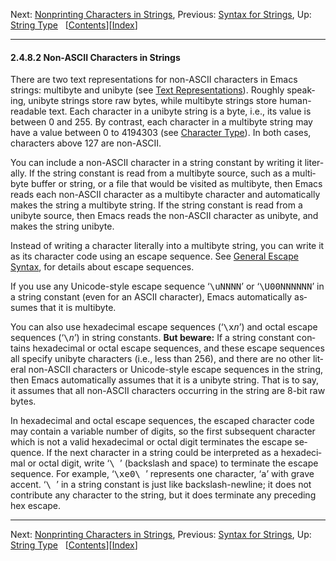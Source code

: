<!DOCTYPE html>
<!-- saved from url=(0087)https://www.gnu.org/software/emacs/manual/html_node/elisp/Non_002dASCII-in-Strings.html -->
<html><!-- Created by GNU Texinfo 7.0.3, https://www.gnu.org/software/texinfo/ --><head><meta http-equiv="Content-Type" content="text/html; charset=UTF-8">

<title>Non-ASCII in Strings (GNU Emacs Lisp Reference Manual)</title>

<meta name="description" content="Non-ASCII in Strings (GNU Emacs Lisp Reference Manual)">
<meta name="keywords" content="Non-ASCII in Strings (GNU Emacs Lisp Reference Manual)">
<meta name="resource-type" content="document">
<meta name="distribution" content="global">
<meta name="Generator" content="makeinfo">
<meta name="viewport" content="width=device-width,initial-scale=1">

<link rev="made" href="mailto:bug-gnu-emacs@gnu.org">
<link rel="icon" type="image/png" href="https://www.gnu.org/graphics/gnu-head-mini.png">
<meta name="ICBM" content="42.256233,-71.006581">
<meta name="DC.title" content="gnu.org">
<style type="text/css">
@import url('/software/emacs/manual.css');
</style>
</head>

<body lang="en">
<div class="subsubsection-level-extent" id="Non_002dASCII-in-Strings">
<div class="nav-panel">
<p>
Next: <a href="https://www.gnu.org/software/emacs/manual/html_node/elisp/Nonprinting-Characters.html" accesskey="n" rel="next">Nonprinting Characters in Strings</a>, Previous: <a href="https://www.gnu.org/software/emacs/manual/html_node/elisp/Syntax-for-Strings.html" accesskey="p" rel="prev">Syntax for Strings</a>, Up: <a href="https://www.gnu.org/software/emacs/manual/html_node/elisp/String-Type.html" accesskey="u" rel="up">String Type</a> &nbsp; [<a href="https://www.gnu.org/software/emacs/manual/html_node/elisp/index.html#SEC_Contents" title="Table of contents" rel="contents">Contents</a>][<a href="https://www.gnu.org/software/emacs/manual/html_node/elisp/Index.html" title="Index" rel="index">Index</a>]</p>
</div>
<hr>
<h4 class="subsubsection" id="Non_002dASCII-Characters-in-Strings">2.4.8.2 Non-<abbr class="acronym">ASCII</abbr> Characters in Strings</h4>

<p>There are two text representations for non-<abbr class="acronym">ASCII</abbr>
characters in Emacs strings: multibyte and unibyte (see <a class="pxref" href="https://www.gnu.org/software/emacs/manual/html_node/elisp/Text-Representations.html">Text Representations</a>).  Roughly speaking, unibyte strings store raw bytes,
while multibyte strings store human-readable text.  Each character in
a unibyte string is a byte, i.e., its value is between 0 and 255.  By
contrast, each character in a multibyte string may have a value
between 0 to 4194303 (see <a class="pxref" href="https://www.gnu.org/software/emacs/manual/html_node/elisp/Character-Type.html">Character Type</a>).  In both cases,
characters above 127 are non-<abbr class="acronym">ASCII</abbr>.
</p>
<p>You can include a non-<abbr class="acronym">ASCII</abbr> character in a string constant
by writing it literally.  If the string constant is read from a
multibyte source, such as a multibyte buffer or string, or a file that
would be visited as multibyte, then Emacs reads each
non-<abbr class="acronym">ASCII</abbr> character as a multibyte character and
automatically makes the string a multibyte string.  If the string
constant is read from a unibyte source, then Emacs reads the
non-<abbr class="acronym">ASCII</abbr> character as unibyte, and makes the string
unibyte.
</p>
<p>Instead of writing a character literally into a multibyte string,
you can write it as its character code using an escape sequence.
See <a class="xref" href="https://www.gnu.org/software/emacs/manual/html_node/elisp/General-Escape-Syntax.html">General Escape Syntax</a>, for details about escape sequences.
</p>
<p>If you use any Unicode-style escape sequence ‘<samp class="samp">\uNNNN</samp>’ or
‘<samp class="samp">\U00NNNNNN</samp>’ in a string constant (even for an <abbr class="acronym">ASCII</abbr>
character), Emacs automatically assumes that it is multibyte.
</p>
<p>You can also use hexadecimal escape sequences (‘<samp class="samp">\x<var class="var">n</var></samp>’) and
octal escape sequences (‘<samp class="samp">\<var class="var">n</var></samp>’) in string constants.
<strong class="strong">But beware:</strong> If a string constant contains hexadecimal or
octal escape sequences, and these escape sequences all specify unibyte
characters (i.e., less than 256), and there are no other literal
non-<abbr class="acronym">ASCII</abbr> characters or Unicode-style escape sequences in
the string, then Emacs automatically assumes that it is a unibyte
string.  That is to say, it assumes that all non-<abbr class="acronym">ASCII</abbr>
characters occurring in the string are 8-bit raw bytes.
</p>
<p>In hexadecimal and octal escape sequences, the escaped character
code may contain a variable number of digits, so the first subsequent
character which is not a valid hexadecimal or octal digit terminates
the escape sequence.  If the next character in a string could be
interpreted as a hexadecimal or octal digit, write ‘<samp class="samp">\&nbsp;</samp>’<!-- /@w -->
(backslash and space) to terminate the escape sequence.  For example,
‘<samp class="samp">\xe0\&nbsp;</samp>’<!-- /@w --> represents one character, ‘<samp class="samp">a</samp>’ with grave
accent.  ‘<samp class="samp">\&nbsp;</samp>’<!-- /@w --> in a string constant is just like
backslash-newline; it does not contribute any character to the string,
but it does terminate any preceding hex escape.
</p>
</div>
<hr>
<div class="nav-panel">
<p>
Next: <a href="https://www.gnu.org/software/emacs/manual/html_node/elisp/Nonprinting-Characters.html">Nonprinting Characters in Strings</a>, Previous: <a href="https://www.gnu.org/software/emacs/manual/html_node/elisp/Syntax-for-Strings.html">Syntax for Strings</a>, Up: <a href="https://www.gnu.org/software/emacs/manual/html_node/elisp/String-Type.html">String Type</a> &nbsp; [<a href="https://www.gnu.org/software/emacs/manual/html_node/elisp/index.html#SEC_Contents" title="Table of contents" rel="contents">Contents</a>][<a href="https://www.gnu.org/software/emacs/manual/html_node/elisp/Index.html" title="Index" rel="index">Index</a>]</p>
</div>





</body></html>